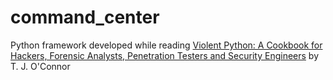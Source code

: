 command_center
==============

Python framework developed while reading <a href="http://www.amazon.com/Violent-Python-Cookbook-Penetration-Engineers/dp/1597499579">Violent Python: A Cookbook for Hackers, Forensic Analysts, Penetration Testers and Security Engineers</a> by T. J. O'Connor
